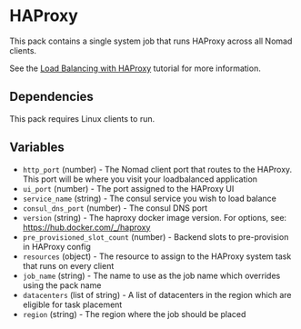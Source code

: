 # HAProxy

This pack contains a single system job that runs HAProxy across all Nomad clients.

See the [Load Balancing with HAProxy](https://developer.hashicorp.com/nomad/tutorials/load-balancing/load-balancing-haproxy) tutorial for more information.

## Dependencies

This pack requires Linux clients to run.

## Variables

- `http_port` (number) - The Nomad client port that routes to the HAProxy. This port will be where you visit your loadbalanced application
- `ui_port` (number) - The port assigned to the HAProxy UI
- `service_name` (string) - The consul service you wish to load balance
- `consul_dns_port` (number) - The consul DNS port
- `version` (string) - The haproxy docker image version. For options, see: https://hub.docker.com/_/haproxy
- `pre_provisioned_slot_count` (number) - Backend slots to pre-provision in HAProxy config
- `resources` (object) - The resource to assign to the HAProxy system task that runs on every client
- `job_name` (string) - The name to use as the job name which overrides using the pack name
- `datacenters` (list of string) - A list of datacenters in the region which are eligible for task placement
- `region` (string) - The region where the job should be placed
